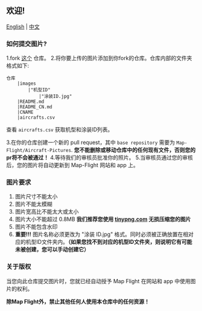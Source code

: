 ## 欢迎!
[English](README.md) | [中文](README_CN.md)

### 如何提交图片?
1.fork [这个](https://github.com/Map-Flight/Aircraft-Pictures) 仓库。
2.将你要上传的图片添加到你fork的仓库。仓库内部的文件夹格式如下:

```
仓库
    |images
        |"机型ID"
            |"涂装ID.jpg"
    |README.md
    |README_CN.md
    |CNAME
    |aircrafts.csv
```

查看 `aircrafts.csv` 获取机型和涂装ID列表。

3.在你的仓库创建一个新的 pull request，其中 `base repository` 需要为 `Map-Flight/Aircraft-Pictures`. **您不能删除或移动仓库中的任何现有文件，否则您的pr将不会被通过！**
4.等待我们的审核员批准你的照片。
5.当审核员通过您的审核后，您的图片将自动更新到 Map-Flight 网站和 app 上。

### 图片要求
1. 图片尺寸不能太小
2. 图片不能太模糊
3. 图片宽高比不能太大或太小
4. 图片大小不能超过 0.8MB **我们推荐您使用 [tinypng.com](http://tinypng.com) 无损压缩您的图片**
5. 图片不能包含水印
6. **重要!!!** 图片名称必须更改为 "涂装 ID.jpg" 格式。同时必须被正确放置在相对应的机型ID文件夹内。**（如果您找不到对应的机型ID文件夹，则说明它有可能未被创建，您可以手动创建它）**

### 关于版权
当您向此仓库提交图片时，您就已经自动授予 Map Flight 在网站和 app 中使用图片的权利。

**除Map Flight外，禁止其他任何人使用本仓库中的任何资源！**
